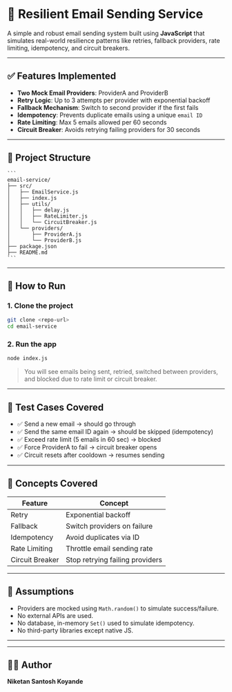 # 📧 Resilient Email Sending Service

A simple and robust email sending system built using **JavaScript** that simulates real-world resilience patterns like retries, fallback providers, rate limiting, idempotency, and circuit breakers.

---

## ✅ Features Implemented

* **Two Mock Email Providers**: ProviderA and ProviderB
* **Retry Logic**: Up to 3 attempts per provider with exponential backoff
* **Fallback Mechanism**: Switch to second provider if the first fails
* **Idempotency**: Prevents duplicate emails using a unique `email ID`
* **Rate Limiting**: Max 5 emails allowed per 60 seconds
* **Circuit Breaker**: Avoids retrying failing providers for 30 seconds

---

## 🧱 Project Structure

````
```
email-service/
├── src/
│   ├── EmailService.js
│   ├── index.js
│   ├── utils/
│   │   ├── delay.js
│   │   ├── RateLimiter.js
│   │   └── CircuitBreaker.js
│   └── providers/
│       ├── ProviderA.js
│       └── ProviderB.js
├── package.json
├── README.md
```
````

---

## 🚀 How to Run

### 1. Clone the project

```bash
git clone <repo-url>
cd email-service
```

### 2. Run the app

```bash
node index.js
```

> You will see emails being sent, retried, switched between providers, and blocked due to rate limit or circuit breaker.

---

## 🧪 Test Cases Covered

* ✅ Send a new email → should go through
* ✅ Send the same email ID again → should be skipped (idempotency)
* ✅ Exceed rate limit (5 emails in 60 sec) → blocked
* ✅ Force ProviderA to fail → circuit breaker opens
* ✅ Circuit resets after cooldown → resumes sending

---

## 🧠 Concepts Covered

| Feature         | Concept                         |
| --------------- | ------------------------------- |
| Retry           | Exponential backoff             |
| Fallback        | Switch providers on failure     |
| Idempotency     | Avoid duplicates via ID         |
| Rate Limiting   | Throttle email sending rate     |
| Circuit Breaker | Stop retrying failing providers |

---

## 📄 Assumptions

* Providers are mocked using `Math.random()` to simulate success/failure.
* No external APIs are used.
* No database, in-memory `Set()` used to simulate idempotency.
* No third-party libraries except native JS.

---

---

## 👨‍💻 Author

**Niketan Santosh Koyande**
